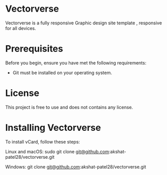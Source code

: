 # Vectorverse

Vectorverse is a fully responsive Graphic design site template , responsive for all devices.

# Prerequisites

Before you begin, ensure you have met the following requirements:

- Git must be installed on your operating system.

# License

This project is free to use and does not contains any license.

# Installing Vectorverse

To install vCard, follow these steps:

Linux and macOS:
sudo git clone git@github.com:akshat-patel28/vectorverse.git

Windows:
git clone git@github.com:akshat-patel28/vectorverse.git
